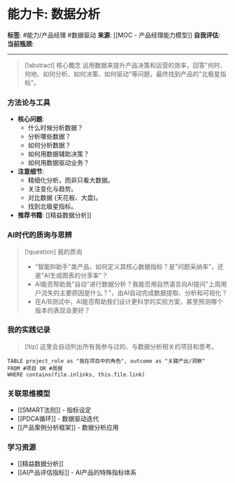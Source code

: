 # 能力卡: 数据分析

**标签**: #能力/产品经理 #数据驱动
**来源**: [[MOC - 产品经理能力模型]]
**自我评估**: 
**当前瓶颈**: 

---

> [!abstract] 核心概念
> 运用数据来提升产品决策和运营的效率，回答"何时、何地、如何分析、如何决策、如何驱动"等问题，最终找到产品的"北极星指标"。

### 方法论与工具
- **核心问题**:
    - 什么时候分析数据？
    - 分析哪些数据？
    - 如何分析数据？
    - 如何用数据辅助决策？
    - 如何用数据驱动业务？
- **注意细节**:
    - 精细化分析，而非只看大数据。
    - 关注变化与趋势。
    - 对比数据 (天花板、大盘)。
    - 找到北极星指标。
- **推荐书籍**: [[精益数据分析]]

### AI时代的质询与思辨
> [!question] 我的质询
> - "智能BI助手"类产品，如何定义其核心数据指标？是"问题采纳率"，还是"AI生成图表的分享率"？
> - AI能否帮助我"自动"进行数据分析？我能否用自然语言向AI提问"上周用户流失的主要原因是什么？"，由AI自动完成数据提取、分析和可视化？
> - 在A/B测试中，AI能否帮助我们设计更科学的实验方案，甚至预测哪个版本的表现会更好？

### 我的实践记录
> [!tip] 这里会自动列出所有我参与过的、与数据分析相关的项目和思考。

```dataview
TABLE project_role as "我在项目中的角色", outcome as "关键产出/洞察"
FROM #项目 OR #周报
WHERE contains(file.inlinks, this.file.link)
```

### 关联思维模型
- [[SMART法则]] - 指标设定
- [[PDCA循环]] - 数据驱动迭代
- [[产品案例分析框架]] - 数据分析应用

### 学习资源
- [[精益数据分析]]
- [[AI产品评估指标]] - AI产品的特殊指标体系